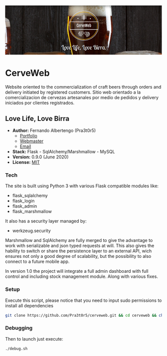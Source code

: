 ![splash](https://github.com/Pra3t0r5/cerveweb/blob/master/splash.png?raw=true)

# CerveWeb #

Website oriented to the commercialization of craft beers through orders and delivery initiated by registered customers.
Sitio web orientado a la comercializacion de cervezas artesanales por medio de pedidos y delivery iniciados por clientes registrados.

## Love Life, Love Birra ##

* **Author:** Fernando Albertengo (Pra3t0r5)
  * [Portfolio](http://falbertengo.com.ar)
  * [Webmaster](https://webmaster.cerveweb@gmail.com)
  * [Email](https://fernando.albertengo@gmail.com)
* **Stack:** Flask - SqlAlchemy/Marshmallow - MySQL
* **Version:** 0.9.0 (June 2020)
* **License:** [MIT](LICENSE)

### Tech ###

The site is built using Python 3 with various Flask compatible modules like:

* flask_sqlalchemy
* flask_login
* flask_admin
* flask_marshmallow

It also has a security layer managed by:

* werkzeug.security

Marshmallow and SqlAlchemy are fully merged to give the advantage to work with serializable and json typed requests at will. This also gives the hability to switch or share the persistence layer to an external API, wich ensures not only a good degree of scalability, but the possibility to also connect to a future mobile app.

In version 1.0 the project will integrate a full admin dashboard with full control and including stock management module. Along with various fixes.

### Setup ###

Execute this script, please notice that you need to input sudo permissions to install all dependencies

~~~bash
git clone https://github.com/Pra3t0r5/cerveweb.git && cd cerveweb && chmod +x install.sh debug.sh && sudo ./install.sh
~~~

### Debugging ###

Then to launch just execute:

~~~bash
./debug.sh
~~~
